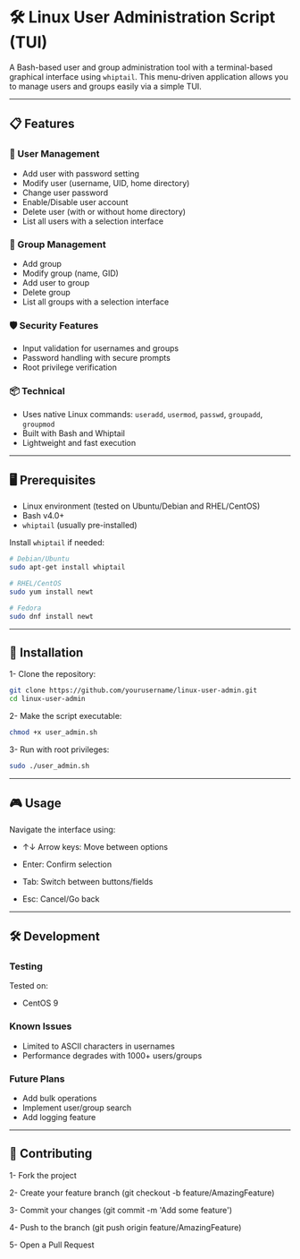 # 🛠️ Linux User Administration Script (TUI)

A Bash-based user and group administration tool with a terminal-based graphical interface using `whiptail`. This menu-driven application allows you to manage users and groups easily via a simple TUI.

---

## 📋 Features

### 👤 User Management
- Add user with password setting
- Modify user (username, UID, home directory)
- Change user password
- Enable/Disable user account
- Delete user (with or without home directory)
- List all users with a selection interface

### 👥 Group Management
- Add group
- Modify group (name, GID)
- Add user to group
- Delete group
- List all groups with a selection interface

### 🛡️ Security Features
- Input validation for usernames and groups
- Password handling with secure prompts
- Root privilege verification

### 📦 Technical
- Uses native Linux commands: `useradd`, `usermod`, `passwd`, `groupadd`, `groupmod`
- Built with Bash and Whiptail
- Lightweight and fast execution

---

## 🖥️ Prerequisites

- Linux environment (tested on Ubuntu/Debian and RHEL/CentOS)
- Bash v4.0+
- `whiptail` (usually pre-installed)

Install `whiptail` if needed:
```bash
# Debian/Ubuntu
sudo apt-get install whiptail

# RHEL/CentOS
sudo yum install newt

# Fedora
sudo dnf install newt
```

---

## 🚀 Installation

1- Clone the repository:
```bash
git clone https://github.com/yourusername/linux-user-admin.git
cd linux-user-admin
```
2- Make the script executable:
```bash
chmod +x user_admin.sh
```
3- Run with root privileges:
```bash
sudo ./user_admin.sh
```

---
## 🎮 Usage
Navigate the interface using:

* ↑↓ Arrow keys: Move between options

* Enter: Confirm selection

* Tab: Switch between buttons/fields

* Esc: Cancel/Go back

---
## 🛠️ Development
### Testing
Tested on:
* CentOS 9

### Known Issues
* Limited to ASCII characters in usernames
* Performance degrades with 1000+ users/groups

### Future Plans
* Add bulk operations
* Implement user/group search
* Add logging feature

--- 
## 🤝 Contributing
1- Fork the project

2- Create your feature branch (git checkout -b feature/AmazingFeature)

3- Commit your changes (git commit -m 'Add some feature')

4- Push to the branch (git push origin feature/AmazingFeature)

5- Open a Pull Request
